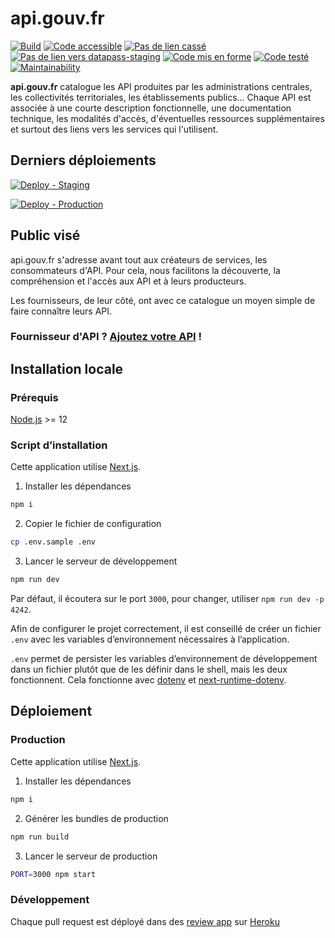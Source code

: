# api.gouv.fr

[![Build](https://github.com/betagouv/api.gouv.fr/actions/workflows/build-successful.yml/badge.svg)](https://github.com/betagouv/api.gouv.fr/actions/workflows/build-successful.yml)
[![Code accessible](https://github.com/betagouv/api.gouv.fr/actions/workflows/check-accessibility.yml/badge.svg)](https://github.com/betagouv/api.gouv.fr/actions/workflows/check-accessibility.yml)
[![Pas de lien cassé](https://github.com/betagouv/api.gouv.fr/actions/workflows/check-broken-links.yml/badge.svg)](https://github.com/betagouv/api.gouv.fr/actions/workflows/check-broken-links.yml)
[![Pas de lien vers datapass-staging](https://github.com/betagouv/api.gouv.fr/actions/workflows/no-datapass-staging.yml/badge.svg)](https://github.com/betagouv/api.gouv.fr/actions/workflows/no-datapass-staging.yml)
[![Code mis en forme](https://github.com/betagouv/api.gouv.fr/actions/workflows/linting.yml/badge.svg)](https://github.com/betagouv/api.gouv.fr/actions/workflows/linting.yml)
[![Code testé](https://github.com/betagouv/api.gouv.fr/actions/workflows/tests.yml/badge.svg)](https://github.com/betagouv/api.gouv.fr/actions/workflows/tests.yml)
[![Maintainability](https://api.codeclimate.com/v1/badges/71623eda1dc52631faad/maintainability)](https://codeclimate.com/github/betagouv/api.gouv.fr/maintainability)

**api.gouv.fr** catalogue les API produites par les administrations centrales, les
collectivités territoriales, les établissements publics… Chaque API est
associée à une courte description fonctionnelle, une documentation technique,
les modalités d'accès, d'éventuelles ressources supplémentaires et surtout des
liens vers les services qui l'utilisent.

## Derniers déploiements

[![Deploy - Staging](https://github.com/betagouv/api.gouv.fr/actions/workflows/deploy-staging.yml/badge.svg)](https://github.com/betagouv/api.gouv.fr/actions/workflows/deploy-staging.yml)

[![Deploy - Production](https://github.com/betagouv/api.gouv.fr/actions/workflows/deploy-production.yml/badge.svg)](https://github.com/betagouv/api.gouv.fr/actions/workflows/deploy-production.yml)

## Public visé

api.gouv.fr s'adresse avant tout aux créateurs de services, les consommateurs
d'API. Pour cela, nous facilitons la découverte, la compréhension et l'accès
aux API et à leurs producteurs.

Les fournisseurs, de leur côté, ont avec ce catalogue un moyen simple de faire connaître leurs API.

### Fournisseur d'API ? [Ajoutez votre API](https://api.gouv.fr/nouvelle-api) !

## Installation locale

### Prérequis

[Node.js](https://nodejs.org/en/) >= 12

### Script d’installation

Cette application utilise [Next.js](https://github.com/zeit/next.js).

1. Installer les dépendances

```bash
npm i
```

2. Copier le fichier de configuration

```bash
cp .env.sample .env
```

3. Lancer le serveur de développement

```bash
npm run dev
```

Par défaut, il écoutera sur le port `3000`, pour changer, utiliser `npm run dev -p 4242`.

Afin de configurer le projet correctement, il est conseillé de créer un fichier `.env` avec les variables d’environnement nécessaires à l’application.

`.env` permet de persister les variables d’environnement de développement dans un fichier plutôt que de les définir dans le shell, mais les deux fonctionnent. Cela fonctionne avec [dotenv](https://github.com/motdotla/dotenv) et [next-runtime-dotenv](https://github.com/tusbar/next-runtime-dotenv).

## Déploiement

### Production

Cette application utilise [Next.js](https://github.com/zeit/next.js).

1. Installer les dépendances

```bash
npm i
```

2. Générer les bundles de production

```bash
npm run build
```

3. Lancer le serveur de production

```bash
PORT=3000 npm start
```

### Développement

Chaque pull request est déployé dans des [review app](https://devcenter.heroku.com/articles/github-integration-review-apps) sur [Heroku](https://dashboard.heroku.com/)
